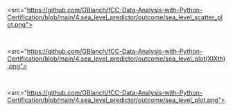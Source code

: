 <src="https://github.com/GBlanch/fCC-Data-Analysis-with-Python-Certification/blob/main/4.sea_level_predictor/outcome/sea_level_scatter_plot.png">

&nbsp;
&nbsp;


<src="https://github.com/GBlanch/fCC-Data-Analysis-with-Python-Certification/blob/main/4.sea_level_predictor/outcome/sea_level_plot(XIXth).png">

&nbsp;
&nbsp;

<src="https://github.com/GBlanch/fCC-Data-Analysis-with-Python-Certification/blob/main/4.sea_level_predictor/outcome/sea_level_plot.png">


